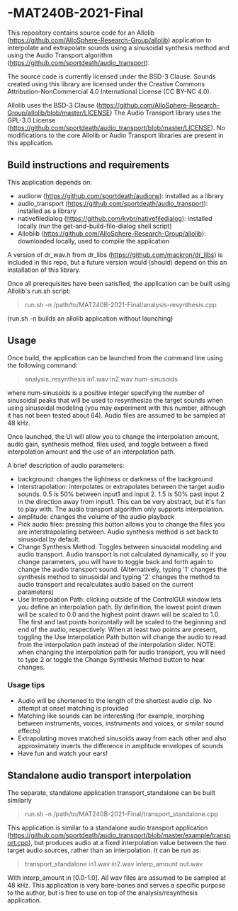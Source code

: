 # -MAT240B-2021-Final

This repository contains source code for an Allolib (https://github.com/AlloSphere-Research-Group/allolib) application to 
interpolate and extrapolate sounds using a sinusoidal synthesis method and using the Audio Transport algorithm  (https://github.com/sportdeath/audio_transport).

The source code is currently licensed under the BSD-3 Clause. Sounds created using this library are licensed
under the Creative Commons Attribution-NonCommercial 4.0 International License (CC BY-NC 4.0).

Allolib uses the BSD-3 Clause (https://github.com/AlloSphere-Research-Group/allolib/blob/master/LICENSE)
The Audio Transport library uses the GPL-3.0 License (https://github.com/sportdeath/audio_transport/blob/master/LICENSE).
No modifications to the core Allolib or Audio Transport libraries are present in this application.

## Build instructions and requirements

This application depends on:
- audiorw (https://github.com/sportdeath/audiorw): installed as a library 
- audio_transport (https://github.com/sportdeath/audio_transport): installed as a library
- nativefiledialog (https://github.com/kybr/nativefiledialog): installed locally (run the get-and-build-file-dialog shell script)
- Alloblib (https://github.com/AlloSphere-Research-Group/allolib): downloaded locally, used to compile the application

A version of dr_wav.h from dr_libs (https://github.com/mackron/dr_libs) is included in this repo, but a future version would (should)
depend on this an installation of this library.

Once all prerequisites have been satisfied, the application can be built using Allolib's run.sh script:

> run.sh -n /path/to/MAT240B-2021-Final/analysis-resynthesis.cpp

(run.sh -n builds an allolib application without launching)


## Usage

Once build, the application can be launched from the command line using the following command:

> analysis_resynthesis in1.wav in2.wav num-sinusoids

where num-sinusoids is a positive integer specifying the number of sinusoidal peaks that will be used to resynthesize the target sounds
when using sinusoidal modeling (you may experiment with this number, although it has not been tested about 64). Audio files are assumed to be
sampled at 48 kHz.

Once launched, the UI will allow you to change the interpolation amount, audio gain, synthesis method, files used, and toggle between
a fixed interpolation amount and the use of an interpolation path.

A brief description of audio parameters:
- background: changes the lightness or darkness of the background
- interstrapolation: interpolates or extrapolates between the target audio sounds. 0.5 is 50% between input1 and input 2. 1.5 is 50% past input 2 in the direction away from input1. This can be very abstract, but it's fun to play with. The audio transport algorithm only supports interpolation.
- amplitude: changes the volume of the audio playback
- Pick audio files: pressing this button allows you to change the files you are interstrapolating between. Audio synthesis method is set back to sinusoidal by default.
- Change Synthesis Method: Toggles between sinusoidal modeling and audio transport. Audio transport is not calculated dynamically, so if you change parameters, you will have to toggle back and forth again to change the audio transport sound. (Alternatively, typing '1' changes the synthesis method to sinusoidal and typing '2' changes the method to audio transport and recalculates audio based on the current parameters)
- Use Interpolation Path: clicking outside of the ControlGUI window lets you define an interpolation path. By definition, the lowest point drawn will be scaled to 0.0 and the highest point drawn will be scaled to 1.0. The first and last points horizontally will be scaled to the beginning and end of the audio, respectively. When at least two points are present, toggling the Use Interpolation Path button will change the audio to read from the interpolation path instead of the interpolation slider. NOTE: when changing the interpolation path for audio transport, you will need to type 2 or toggle the Change Synthesis Method button to hear changes.

### Usage tips

- Audio will be shortened to the length of the shortest audio clip. No attempt at onset matching is provided
- Matching like sounds can be interesting (for example, morphing between instruments, voices, instruments and voices, or similar sound effects)
- Extrapolating moves matched sinusoids away from each other and also approximately inverts the difference in amplitude envelopes of sounds
- Have fun and watch your ears!

## Standalone audio transport interpolation

The separate, standalone application transport_standalone can be built similarly

> run.sh -n /path/to/MAT240B-2021-Final/transport_standalone.cpp

This application is similar to a standalone audio transport application (https://github.com/sportdeath/audio_transport/blob/master/example/transport.cpp), but produces audio at a fixed interpolation value between the two target audio sources, rather than an interpolation. It can be run as:

> transport_standalone in1.wav in2.wav interp_amount out.wav

With interp_amount in [0.0-1.0]. All wav files are assumed to be sampled at 48 kHz. This application is very bare-bones and serves a specific purpose to the author, but is free to use on top of the analysis/resynthesis application.
